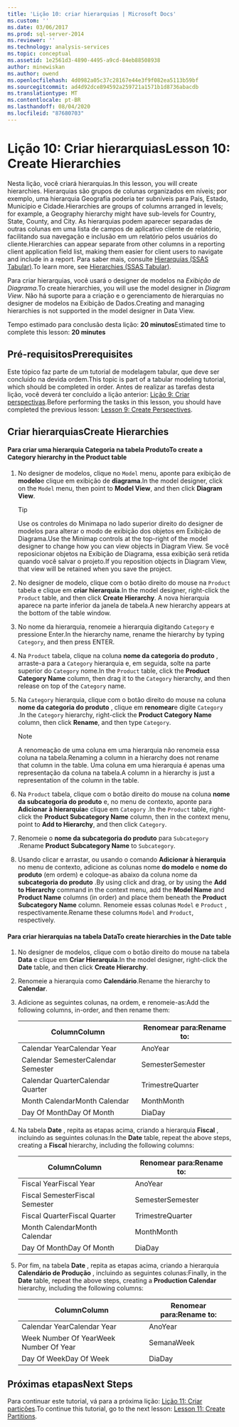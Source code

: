 ```yaml
---
title: 'Lição 10: criar hierarquias | Microsoft Docs'
ms.custom: ''
ms.date: 03/06/2017
ms.prod: sql-server-2014
ms.reviewer: ''
ms.technology: analysis-services
ms.topic: conceptual
ms.assetid: 1e2561d3-4890-4495-a9cd-84eb88508938
author: minewiskan
ms.author: owend
ms.openlocfilehash: 4d0982a05c37c28167e44e3f9f082ea5113b59bf
ms.sourcegitcommit: ad4d92dce894592a259721a1571b1d8736abacdb
ms.translationtype: MT
ms.contentlocale: pt-BR
ms.lasthandoff: 08/04/2020
ms.locfileid: "87680703"
---
```

# <a name="lesson-10-create-hierarchies"></a><span data-ttu-id="c0554-102">Lição 10: Criar hierarquias</span><span class="sxs-lookup"><span data-stu-id="c0554-102">Lesson 10: Create Hierarchies</span></span>
  <span data-ttu-id="c0554-103">Nesta lição, você criará hierarquias.</span><span class="sxs-lookup"><span data-stu-id="c0554-103">In this lesson, you will create hierarchies.</span></span> <span data-ttu-id="c0554-104">Hierarquias são grupos de colunas organizados em níveis; por exemplo, uma hierarquia Geografia poderia ter subníveis para País, Estado, Município e Cidade.</span><span class="sxs-lookup"><span data-stu-id="c0554-104">Hierarchies are groups of columns arranged in levels; for example, a Geography hierarchy might have sub-levels for Country, State, County, and City.</span></span> <span data-ttu-id="c0554-105">As hierarquias podem aparecer separadas de outras colunas em uma lista de campos de aplicativo cliente de relatório, facilitando sua navegação e inclusão em um relatório pelos usuários do cliente.</span><span class="sxs-lookup"><span data-stu-id="c0554-105">Hierarchies can appear separate from other columns in a reporting client application field list, making them easier for client users to navigate and include in a report.</span></span> <span data-ttu-id="c0554-106">Para saber mais, consulte [Hierarquias &#40;SSAS Tabular&#41;](tabular-models/hierarchies-ssas-tabular.md).</span><span class="sxs-lookup"><span data-stu-id="c0554-106">To learn more, see [Hierarchies &#40;SSAS Tabular&#41;](tabular-models/hierarchies-ssas-tabular.md).</span></span>  
  
 <span data-ttu-id="c0554-107">Para criar hierarquias, você usará o designer de modelos na *Exibição de Diagrama*.</span><span class="sxs-lookup"><span data-stu-id="c0554-107">To create hierarchies, you will use the model designer in *Diagram View*.</span></span> <span data-ttu-id="c0554-108">Não há suporte para a criação e o gerenciamento de hierarquias no designer de modelos na Exibição de Dados.</span><span class="sxs-lookup"><span data-stu-id="c0554-108">Creating and managing hierarchies is not supported in the model designer in Data View.</span></span>  
  
 <span data-ttu-id="c0554-109">Tempo estimado para conclusão desta lição: **20 minutos**</span><span class="sxs-lookup"><span data-stu-id="c0554-109">Estimated time to complete this lesson: **20 minutes**</span></span>  
  
## <a name="prerequisites"></a><span data-ttu-id="c0554-110">Pré-requisitos</span><span class="sxs-lookup"><span data-stu-id="c0554-110">Prerequisites</span></span>  
 <span data-ttu-id="c0554-111">Este tópico faz parte de um tutorial de modelagem tabular, que deve ser concluído na devida ordem.</span><span class="sxs-lookup"><span data-stu-id="c0554-111">This topic is part of a tabular modeling tutorial, which should be completed in order.</span></span> <span data-ttu-id="c0554-112">Antes de realizar as tarefas desta lição, você deverá ter concluído a lição anterior: [Lição 9: Criar perspectivas](lesson-8-create-perspectives.md).</span><span class="sxs-lookup"><span data-stu-id="c0554-112">Before performing the tasks in this lesson, you should have completed the previous lesson: [Lesson 9: Create Perspectives](lesson-8-create-perspectives.md).</span></span>  
  
## <a name="create-hierarchies"></a><span data-ttu-id="c0554-113">Criar hierarquias</span><span class="sxs-lookup"><span data-stu-id="c0554-113">Create Hierarchies</span></span>  
  
#### <a name="to-create-a-category-hierarchy-in-the-product-table"></a><span data-ttu-id="c0554-114">Para criar uma hierarquia Categoria na tabela Produto</span><span class="sxs-lookup"><span data-stu-id="c0554-114">To create a Category hierarchy in the Product table</span></span>  
  
1.  <span data-ttu-id="c0554-115">No designer de modelos, clique no `Model` menu, aponte para exibição de **modelo**e clique em exibição de **diagrama**.</span><span class="sxs-lookup"><span data-stu-id="c0554-115">In the model designer, click on the `Model` menu, then point to **Model View**, and then click **Diagram View**.</span></span>  
  
    > [!TIP]  
    >  <span data-ttu-id="c0554-116">Use os controles do Minimapa no lado superior direito do designer de modelos para alterar o modo de exibição dos objetos em Exibição de Diagrama.</span><span class="sxs-lookup"><span data-stu-id="c0554-116">Use the Minimap controls at the top-right of the model designer to change how you can view objects in Diagram View.</span></span> <span data-ttu-id="c0554-117">Se você reposicionar objetos na Exibição de Diagrama, essa exibição será retida quando você salvar o projeto.</span><span class="sxs-lookup"><span data-stu-id="c0554-117">If you reposition objects in Diagram View, that view will be retained when you save the project.</span></span>  
  
2.  <span data-ttu-id="c0554-118">No designer de modelo, clique com o botão direito do mouse na `Product` tabela e clique em **criar hierarquia**.</span><span class="sxs-lookup"><span data-stu-id="c0554-118">In the model designer, right-click the `Product` table, and then click **Create Hierarchy**.</span></span> <span data-ttu-id="c0554-119">A nova hierarquia aparece na parte inferior da janela de tabela.</span><span class="sxs-lookup"><span data-stu-id="c0554-119">A new hierarchy appears at the bottom of the table window.</span></span>  
  
3.  <span data-ttu-id="c0554-120">No nome da hierarquia, renomeie a hierarquia digitando `Category` e pressione Enter.</span><span class="sxs-lookup"><span data-stu-id="c0554-120">In the hierarchy name, rename the hierarchy by typing `Category`, and then press ENTER.</span></span>  
  
4.  <span data-ttu-id="c0554-121">Na `Product` tabela, clique na coluna **nome da categoria do produto** , arraste-a para a `Category` hierarquia e, em seguida, solte na parte superior do `Category` nome.</span><span class="sxs-lookup"><span data-stu-id="c0554-121">In the `Product` table, click the **Product Category Name** column, then drag it to the `Category` hierarchy, and then release on top of the `Category` name.</span></span>  
  
5.  <span data-ttu-id="c0554-122">Na `Category` hierarquia, clique com o botão direito do mouse na coluna **nome da categoria do produto** , clique em **renomear**e digite `Category` .</span><span class="sxs-lookup"><span data-stu-id="c0554-122">In the `Category` hierarchy, right-click the **Product Category Name** column, then click **Rename**, and then type `Category`.</span></span>  
  
    > [!NOTE]  
    >  <span data-ttu-id="c0554-123">A renomeação de uma coluna em uma hierarquia não renomeia essa coluna na tabela.</span><span class="sxs-lookup"><span data-stu-id="c0554-123">Renaming a column in a hierarchy does not rename that column in the table.</span></span> <span data-ttu-id="c0554-124">Uma coluna em uma hierarquia é apenas uma representação da coluna na tabela.</span><span class="sxs-lookup"><span data-stu-id="c0554-124">A column in a hierarchy is just a representation of the column in the table.</span></span>  
  
6.  <span data-ttu-id="c0554-125">Na `Product` tabela, clique com o botão direito do mouse na coluna **nome da subcategoria do produto** e, no menu de contexto, aponte para **Adicionar à hierarquia**e clique em `Category` .</span><span class="sxs-lookup"><span data-stu-id="c0554-125">In the `Product` table, right-click the **Product Subcategory Name** column, then in the context menu, point to **Add to Hierarchy**, and then click `Category`.</span></span>  
  
7.  <span data-ttu-id="c0554-126">Renomeie o **nome da subcategoria do produto** para `Subcategory` .</span><span class="sxs-lookup"><span data-stu-id="c0554-126">Rename **Product Subcategory Name** to `Subcategory`.</span></span>  
  
8.  <span data-ttu-id="c0554-127">Usando clicar e arrastar, ou usando o comando **Adicionar à hierarquia** no menu de contexto, adicione as colunas nome **do modelo** e **nome do produto** (em ordem) e coloque-as abaixo da coluna nome da **subcategoria do produto** .</span><span class="sxs-lookup"><span data-stu-id="c0554-127">By using click and drag, or by using the **Add to Hierarchy** command in the context menu, add the **Model Name** and **Product Name** columns (in order) and place them beneath the **Product Subcategory Name** column.</span></span> <span data-ttu-id="c0554-128">Renomeie essas colunas `Model` e `Product` , respectivamente.</span><span class="sxs-lookup"><span data-stu-id="c0554-128">Rename these columns `Model` and `Product`, respectively.</span></span>  
  
#### <a name="to-create-hierarchies-in-the-date-table"></a><span data-ttu-id="c0554-129">Para criar hierarquias na tabela Data</span><span class="sxs-lookup"><span data-stu-id="c0554-129">To create hierarchies in the Date table</span></span>  
  
1.  <span data-ttu-id="c0554-130">No designer de modelos, clique com o botão direito do mouse na tabela **Data** e clique em **Criar Hierarquia**.</span><span class="sxs-lookup"><span data-stu-id="c0554-130">In the model designer, right-click the **Date** table, and then click **Create Hierarchy**.</span></span>  
  
2.  <span data-ttu-id="c0554-131">Renomeie a hierarquia como **Calendário**.</span><span class="sxs-lookup"><span data-stu-id="c0554-131">Rename the hierarchy to **Calendar**.</span></span>  
  
3.  <span data-ttu-id="c0554-132">Adicione as seguintes colunas, na ordem, e renomeie-as:</span><span class="sxs-lookup"><span data-stu-id="c0554-132">Add the following columns, in-order, and then rename them:</span></span>  
  
    |<span data-ttu-id="c0554-133">Column</span><span class="sxs-lookup"><span data-stu-id="c0554-133">Column</span></span>|<span data-ttu-id="c0554-134">Renomear para:</span><span class="sxs-lookup"><span data-stu-id="c0554-134">Rename to:</span></span>|  
    |------------|----------------|  
    |<span data-ttu-id="c0554-135">Calendar Year</span><span class="sxs-lookup"><span data-stu-id="c0554-135">Calendar Year</span></span>|<span data-ttu-id="c0554-136">Ano</span><span class="sxs-lookup"><span data-stu-id="c0554-136">Year</span></span>|  
    |<span data-ttu-id="c0554-137">Calendar Semester</span><span class="sxs-lookup"><span data-stu-id="c0554-137">Calendar Semester</span></span>|<span data-ttu-id="c0554-138">Semester</span><span class="sxs-lookup"><span data-stu-id="c0554-138">Semester</span></span>|  
    |<span data-ttu-id="c0554-139">Calendar Quarter</span><span class="sxs-lookup"><span data-stu-id="c0554-139">Calendar Quarter</span></span>|<span data-ttu-id="c0554-140">Trimestre</span><span class="sxs-lookup"><span data-stu-id="c0554-140">Quarter</span></span>|  
    |<span data-ttu-id="c0554-141">Month Calendar</span><span class="sxs-lookup"><span data-stu-id="c0554-141">Month Calendar</span></span>|<span data-ttu-id="c0554-142">Month</span><span class="sxs-lookup"><span data-stu-id="c0554-142">Month</span></span>|  
    |<span data-ttu-id="c0554-143">Day Of Month</span><span class="sxs-lookup"><span data-stu-id="c0554-143">Day Of Month</span></span>|<span data-ttu-id="c0554-144">Dia</span><span class="sxs-lookup"><span data-stu-id="c0554-144">Day</span></span>|  
  
4.  <span data-ttu-id="c0554-145">Na tabela **Date** , repita as etapas acima, criando a hierarquia **Fiscal** , incluindo as seguintes colunas:</span><span class="sxs-lookup"><span data-stu-id="c0554-145">In the **Date** table, repeat the above steps, creating a **Fiscal** hierarchy, including the following columns:</span></span>  
  
    |<span data-ttu-id="c0554-146">Column</span><span class="sxs-lookup"><span data-stu-id="c0554-146">Column</span></span>|<span data-ttu-id="c0554-147">Renomear para:</span><span class="sxs-lookup"><span data-stu-id="c0554-147">Rename to:</span></span>|  
    |------------|----------------|  
    |<span data-ttu-id="c0554-148">Fiscal Year</span><span class="sxs-lookup"><span data-stu-id="c0554-148">Fiscal Year</span></span>|<span data-ttu-id="c0554-149">Ano</span><span class="sxs-lookup"><span data-stu-id="c0554-149">Year</span></span>|  
    |<span data-ttu-id="c0554-150">Fiscal Semester</span><span class="sxs-lookup"><span data-stu-id="c0554-150">Fiscal Semester</span></span>|<span data-ttu-id="c0554-151">Semester</span><span class="sxs-lookup"><span data-stu-id="c0554-151">Semester</span></span>|  
    |<span data-ttu-id="c0554-152">Fiscal Quarter</span><span class="sxs-lookup"><span data-stu-id="c0554-152">Fiscal Quarter</span></span>|<span data-ttu-id="c0554-153">Trimestre</span><span class="sxs-lookup"><span data-stu-id="c0554-153">Quarter</span></span>|  
    |<span data-ttu-id="c0554-154">Month Calendar</span><span class="sxs-lookup"><span data-stu-id="c0554-154">Month Calendar</span></span>|<span data-ttu-id="c0554-155">Month</span><span class="sxs-lookup"><span data-stu-id="c0554-155">Month</span></span>|  
    |<span data-ttu-id="c0554-156">Day Of Month</span><span class="sxs-lookup"><span data-stu-id="c0554-156">Day Of Month</span></span>|<span data-ttu-id="c0554-157">Dia</span><span class="sxs-lookup"><span data-stu-id="c0554-157">Day</span></span>|  
  
5.  <span data-ttu-id="c0554-158">Por fim, na tabela **Date** , repita as etapas acima, criando a hierarquia **Calendário de Produção** , incluindo as seguintes colunas:</span><span class="sxs-lookup"><span data-stu-id="c0554-158">Finally, in the **Date** table, repeat the above steps, creating a **Production Calendar** hierarchy, including the following columns:</span></span>  
  
    |<span data-ttu-id="c0554-159">Column</span><span class="sxs-lookup"><span data-stu-id="c0554-159">Column</span></span>|<span data-ttu-id="c0554-160">Renomear para:</span><span class="sxs-lookup"><span data-stu-id="c0554-160">Rename to:</span></span>|  
    |------------|----------------|  
    |<span data-ttu-id="c0554-161">Calendar Year</span><span class="sxs-lookup"><span data-stu-id="c0554-161">Calendar Year</span></span>|<span data-ttu-id="c0554-162">Ano</span><span class="sxs-lookup"><span data-stu-id="c0554-162">Year</span></span>|  
    |<span data-ttu-id="c0554-163">Week Number Of Year</span><span class="sxs-lookup"><span data-stu-id="c0554-163">Week Number Of Year</span></span>|<span data-ttu-id="c0554-164">Semana</span><span class="sxs-lookup"><span data-stu-id="c0554-164">Week</span></span>|  
    |<span data-ttu-id="c0554-165">Day Of Week</span><span class="sxs-lookup"><span data-stu-id="c0554-165">Day Of Week</span></span>|<span data-ttu-id="c0554-166">Dia</span><span class="sxs-lookup"><span data-stu-id="c0554-166">Day</span></span>|  
  
## <a name="next-steps"></a><span data-ttu-id="c0554-167">Próximas etapas</span><span class="sxs-lookup"><span data-stu-id="c0554-167">Next Steps</span></span>  
 <span data-ttu-id="c0554-168">Para continuar este tutorial, vá para a próxima lição: [Lição 11: Criar partições](lesson-10-create-partitions.md).</span><span class="sxs-lookup"><span data-stu-id="c0554-168">To continue this tutorial, go to the next lesson: [Lesson 11: Create Partitions](lesson-10-create-partitions.md).</span></span>  
  
  
